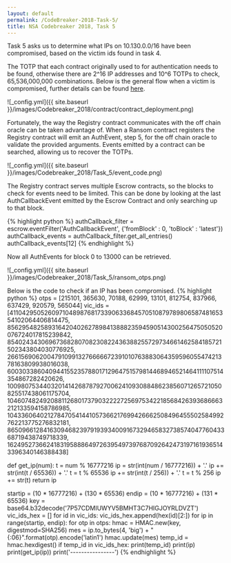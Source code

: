 ```yaml
---
layout: default
permalink: /CodeBreaker-2018-Task-5/
title: NSA Codebreaker 2018, Task 5
---
```


Task 5 asks us to determine what IPs on 10.130.0.0/16 have been compromised, based on the victim ids found in task 4. 

The TOTP that each contract originally used to for authentication needs to be found, otherwise there are 2^16 IP addresses and  10^6 TOTPs to check, 65,536,000,000 combinations. Below is the general flow when a victim is compromised, further details can be found [here](https://armerj.github.io/CodeBreaker-2018-Contract/).  

![_config.yml]({{ site.baseurl }}/images/Codebreaker_2018/contract/contract_deployment.png)

Fortunately, the way the Registry contract communicates with the off chain oracle can be taken advantage of. When a Ransom contract registers the Registry contract will emit an AuthEvent, step 5, for the off chain oracle to validate the provided arguments. Events emitted by a contract can be searched, allowing us to recover the TOTPs. 

![_config.yml]({{ site.baseurl }}/images/Codebreaker_2018/Task_5/event_code.png)

The Registry contract serves multiple Escrow contracts, so the blocks to check for events need to be limited. This can be done by looking at the last AuthCallbackEvent emitted by the Escrow Contract and only searching up to that block. 

{% highlight python %}
authCallback_filter = escrow.eventFilter('AuthCallbackEvent', {'fromBlock' : 0, 'toBlock' : 'latest'})
authCallback_events = authCallback_filter.get_all_entries()
authCallback_events[12]
{% endhighlight %}

Now all AuthEvents for block 0 to 13000 can be retrieved. 

![_config.yml]({{ site.baseurl }}/images/Codebreaker_2018/Task_5/ransom_otps.png)

Below is the code to check if an IP has been compromised. 
{% highlight python %}
otps = [215101, 365630, 70188, 62999, 13101, 812754, 837966, 637429, 920579, 565044]
vic_ids = [41104295052609710489876817339063368457051087978980658748165354102064406814475,
85629548258931642040262789841388823594590514300256475050520076724017815239842,
85402434306967368280708230822436388255729734661462584185721502343804030776925,
26615690620047910991327666667239101076388306435959605547421378163809938016038,
60030338604094415523578801712964751579814468946521464111107514354867282420626,
100980753440320141426878792700624109308848623856071265721050825517438061175704,
104607482492088112680173790322227256975342218568426393686663212133594158786985,
104336064021278470541441057366217699426662508496455502584992762213775276832181,
86509661284163094682397919393400916732946583273857404776043368719438749718339,
16249527366241831958886497263954973976870926424731971619365143396340146388438]

def get_ip(num):
    t = num % 16777216
    ip = str(int(num / 16777216)) + '.'
    ip += str(int(t / 65536)) + '.'
    t = t % 65536
    ip += str(int(t / 256)) + '.'
    t = t % 256
    ip += str(t)
    return ip

startip = (10 * 16777216) + (130 * 65536)
endip = (10 * 16777216) + (131 * 65536)
key = base64.b32decode('7P57CDMIUWYV5BMHT3C7HIGJOYRLDVZT')
vic_ids_hex = []
for id in vic_ids:
    vic_ids_hex.append(hex(id)[2:])
for ip in range(startip, endip):
    for otp in otps:
        hmac = HMAC.new(key, digestmod=SHA256)
        mes = ip.to_bytes(4, 'big') + "{:06}".format(otp).encode('latin1')
        hmac.update(mes)
        temp_id = hmac.hexdigest()
        if temp_id in vic_ids_hex:
            print(temp_id)
            print(ip)
            print(get_ip(ip))
            print('----------------')
{% endhighlight %}

